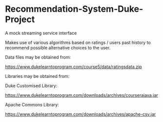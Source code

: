 # Recommendation-System-Duke-Project
A mock streaming service interface

Makes use of various algorithms based on ratings / users past history to recommend possible alternative choices to the user.

Data files may be obtained from:

https://www.dukelearntoprogram.com/course5/data/ratingsdata.zip

Libraries may be obtained from:

Duke Customised Library:

https://www.dukelearntoprogram.com/downloads/archives/courserajava.jar

Apache Commons Library:

https://www.dukelearntoprogram.com/downloads/archives/apache-csv.jar
